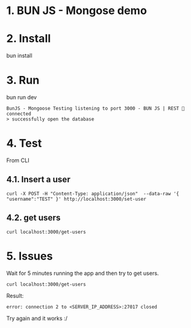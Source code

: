 # 1. BUN JS - Mongose demo <!-- omit in toc-->

# 2. Install
bun install

# 3. Run
bun run dev

~~~
BunJS - Mongoose Testing listening to port 3000 - BUN JS | REST 🚀
connected
> successfully open the database
~~~

# 4. Test
From CLI
## 4.1. Insert a user
```
curl -X POST -H "Content-Type: application/json"  --data-raw '{ "username":"TEST" }' http://localhost:3000/set-user
```

## 4.2. get users
```
curl localhost:3000/get-users
```

# 5. Issues
Wait for 5 minutes running the app and then try to get users.
```
curl localhost:3000/get-users
```

Result:
~~~
error: connection 2 to <SERVER_IP_ADDRESS>:27017 closed
~~~

Try again and it works :/
